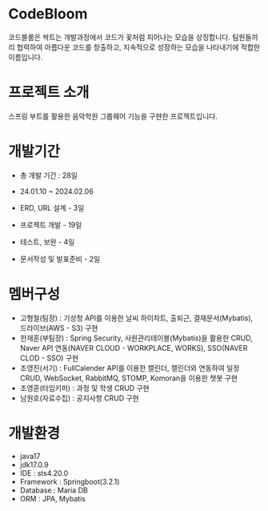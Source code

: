 # CodeBloom

코드블룸은 싹트는 개발과정에서 코드가 꽃처럼 피어나는 모습을 상징합니다. 팀원들끼리 협력하여 아름다운 코드를 창출하고, 지속적으로 성장하는 모습을 나타내기에 적합한 이름입니다.


# 프로젝트 소개


스프링 부트를 활용한 음악학원 그룹웨어 기능을 구현한 프로젝트입니다.



# 개발기간

  - 총 개발 기간 : 28일
  - 24.01.10 ~ 2024.02.06
    
  - ERD, URL 설계 - 3일
  - 프로젝트 개발 - 19일
  - 테스트, 보완 - 4일
  - 문서작성 및 발표준비 - 2일

# 멤버구성

  - 고형철(팀장) : 기상청 API를 이용한 날씨 하이차트, 출퇴근, 결재문서(Mybatis), 드라이브(AWS - S3) 구현
  - 한재훈(부팀장) : Spring Security, 사원관리테이블(Mybatis)을 활용한 CRUD, Naver API 연동(NAVER CLOUD - WORKPLACE, WORKS), SSO(NAVER CLOD - SSO) 구현
  - 조영진(서기) : FullCalender API를 이용한 캘린더, 캘린더와 연동하여 일정CRUD, WebSocket, RabbitMQ, STOMP, Komoran을 이용한 챗봇 구현
  - 조영훈(타임키퍼) : 과정 및 학생 CRUD 구현
  - 남원호(자료수집) : 공지사항 CRUD 구현

# 개발환경

  - java17
  - jdk17.0.9
  - IDE : sts4.20.0
  - Framework : Springboot(3.2.1)
  - Database : Maria DB
  - ORM : JPA, Mybatis
